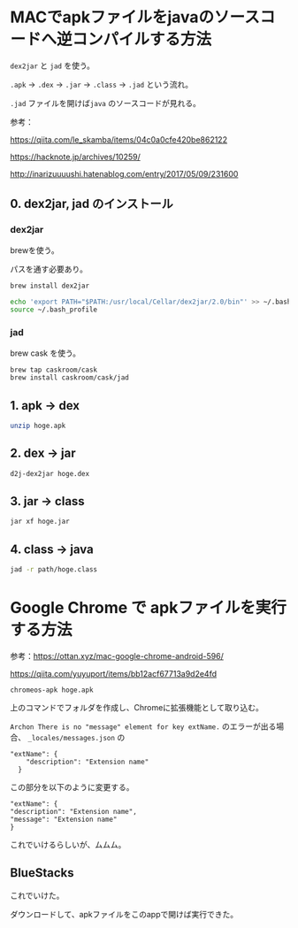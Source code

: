 # MACでapkファイルをjavaのソースコードへ逆コンパイルする方法

`dex2jar` と `jad` を使う。

`.apk` -> `.dex` -> `.jar` -> `.class` -> `.jad` という流れ。

`.jad` ファイルを開けば`java` のソースコードが見れる。

参考：

https://qiita.com/le_skamba/items/04c0a0cfe420be862122

https://hacknote.jp/archives/10259/

http://inarizuuuushi.hatenablog.com/entry/2017/05/09/231600



## 0. dex2jar, jad のインストール

### dex2jar 

brewを使う。

パスを通す必要あり。

```bash
brew install dex2jar

echo 'export PATH="$PATH:/usr/local/Cellar/dex2jar/2.0/bin"' >> ~/.bash_profile
source ~/.bash_profile
```

### jad

brew cask を使う。

```bash
brew tap caskroom/cask
brew install caskroom/cask/jad
```



## 1. apk -> dex 

```bash
unzip hoge.apk
```

## 2. dex -> jar 

```bash
d2j-dex2jar hoge.dex
```

## 3. jar -> class

```bash
jar xf hoge.jar 
```

## 4. class -> java

```bash
jad -r path/hoge.class 
```



# Google Chrome で apkファイルを実行する方法

参考：https://ottan.xyz/mac-google-chrome-android-596/

https://qiita.com/yuyuport/items/bb12acf67713a9d2e4fd



```
chromeos-apk hoge.apk
```

上のコマンドでフォルダを作成し、Chromeに拡張機能として取り込む。

`Archon There is no "message" element for key extName.` のエラーが出る場合、 `_locales/messages.json` の

```
"extName": {
    "description": "Extension name"
  }
```

この部分を以下のように変更する。

```
"extName": { 
"description": "Extension name", 
"message": "Extension name" 
}
```



これでいけるらしいが、ムムム。





## BlueStacks

これでいけた。

ダウンロードして、apkファイルをこのappで開けば実行できた。